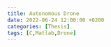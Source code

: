 ```yaml
---
title: Autonomous Drone
date: 2022-06-24 12:00:00 +0200
categories: [Thesis]
tags: [C,Matlab,Drone]
---
```

